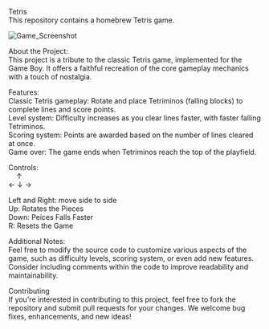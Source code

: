 Tetris <br>
This repository contains a homebrew Tetris game.

![Game_Screenshot](https://github.com/[DEADPOOLpv]/[DEADPOOLpv.github.io]/blob/[main]/Game_Screenshot.jpg?raw=true)

About the Project:<br>
This project is a tribute to the classic Tetris game, implemented for the Game Boy. It offers a faithful recreation of the core gameplay mechanics with a touch of nostalgia.

Features:<br>
Classic Tetris gameplay: Rotate and place Tetriminos (falling blocks) to complete lines and score points.<br>
Level system: Difficulty increases as you clear lines faster, with faster falling Tetriminos.<br>
Scoring system: Points are awarded based on the number of lines cleared at once.<br>
Game over: The game ends when Tetriminos reach the top of the playfield.<br>

Controls:<br>
&nbsp;&nbsp;&nbsp;&nbsp;↑<br>
← ↓ →

Left and Right: move side to side<br>
Up: Rotates the Pieces<br>
Down: Peices Falls Faster<br>
R: Resets the Game<br>

Additional Notes:<br>
Feel free to modify the source code to customize various aspects of the game, such as difficulty levels, scoring system, or even add new features.
Consider including comments within the code to improve readability and maintainability.

Contributing<br>
If you're interested in contributing to this project, feel free to fork the repository and submit pull requests for your changes. We welcome bug fixes, enhancements, and new ideas!
